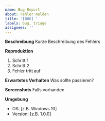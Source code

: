 ```yaml
---
name: Bug Report
about: Fehler melden
title: '[BUG] '
labels: bug, triage
assignees: ''
---
```


**Beschreibung**
Kurze Beschreibung des Fehlers

**Reproduktion**
1. Schritt 1
2. Schritt 2
3. Fehler tritt auf

**Erwartetes Verhalten**
Was sollte passieren?

**Screenshots**
Falls vorhanden

**Umgebung**
- OS: [z.B. Windows 10]
- Version: [z.B. 1.0.0]
